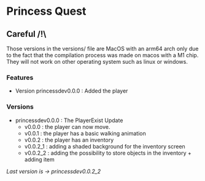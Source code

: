 # Princess Quest

## Careful /!\
Those versions in the versions/ file are MacOS with an arm64 arch only due to the fact that the compilation process was made on macos with a M1 chip. They will not work on other operating system such as linux or windows.

### Features

- Version princessdev0.0.0 : Added the player

### Versions

- princessdev0.0.0 : The PlayerExist Update
    - v0.0.0    :  the player can now move.
    - v0.0.1    :  the player has a basic walking animation
    - v0.0.2    :  the player has an inventory
    - v0.0.2_1  :   adding a shaded background for the inventory screen
    - v0.0.2_2  :   adding the possibility to store objects in the inventory + adding item

*Last version is -> princessdev0.0.2_2*
